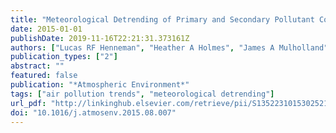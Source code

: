 ```yaml
---
title: "Meteorological Detrending of Primary and Secondary Pollutant Concentrations: Method Application and Evaluation Using Long-Term (2000-2012) Data in Atlanta"
date: 2015-01-01
publishDate: 2019-11-16T22:21:31.373161Z
authors: ["Lucas RF Henneman", "Heather A Holmes", "James A Mulholland", "Armistead G Russell"]
publication_types: ["2"]
abstract: ""
featured: false
publication: "*Atmospheric Environment*"
tags: ["air pollution trends", "meteorological detrending"]
url_pdf: "http://linkinghub.elsevier.com/retrieve/pii/S1352231015302521"
doi: "10.1016/j.atmosenv.2015.08.007"
---
```


